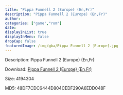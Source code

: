 ```yaml
---
title: "Pippa Funnell 2 (Europe) (En,Fr)"
description: "Pippa Funnell 2 (Europe) (En,Fr)"
author: 
categories: ["game","rom"]
date: 
displayInList: true
displayInMenu: false
dropCap: false
featuredImage: /img/gba/Pippa Funnell 2 [Europe].jpg
---
```


Description: Pippa Funnell 2 (Europe) (En,Fr)

Download: <a style="text-decoration:underline;" href="https://mega.nz/#!6SIwTYyK!eJ0Y_33asU5O_oqa4Kmlfg8cIybQEFalSGyeX2OiKLg" target = "_blank" rel = "nofollow" > Pippa Funnell 2 (Europe) (En,Fr)</a>

Size: 4194304

MD5: 48DF7CDC6444D804CEDF290A6EDD048F

